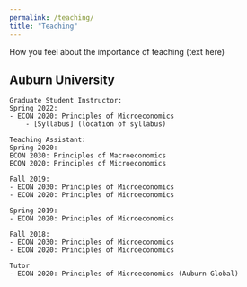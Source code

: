 ```yaml
---
permalink: /teaching/
title: "Teaching"
---
```


How you feel about the importance of teaching (text here)


## Auburn University
	Graduate Student Instructor: 
	Spring 2022:
	- ECON 2020: Principles of Microeconomics 
		- [Syllabus] (location of syllabus)

	Teaching Assistant: 
	Spring 2020:
	ECON 2030: Principles of Macroeconomics 
	ECON 2020: Principles of Microeconomics

	Fall 2019:
	- ECON 2030: Principles of Microeconomics
	- ECON 2020: Principles of Microeconomics

	Spring 2019:
	- ECON 2020: Principles of Microeconomics

	Fall 2018:
	- ECON 2030: Principles of Microeconomics
	- ECON 2020: Principles of Microeconomics 

	Tutor 
	- ECON 2020: Principles of Microeconomics (Auburn Global) 